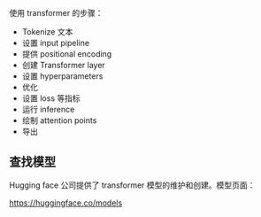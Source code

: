 
使用 transformer 的步骤：

- Tokenize 文本
- 设置 input pipeline
- 提供 positional encoding
- 创建 Transformer layer
- 设置 hyperparameters
- 优化
- 设置 loss 等指标
- 运行 inference
- 绘制 attention points
- 导出

## 查找模型

Hugging face 公司提供了 transformer 模型的维护和创建。模型页面：

https://huggingface.co/models


